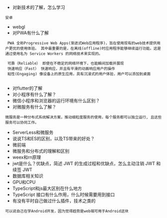 
- 对新技术的了解，怎么学习

``` 
安卓

```
- webgl
- 对PWA有什么了解

``` 
 PWA 全称Progressive Web Apps(渐进式Web应用程序)，旨在使用现有的web技术提供用户更优的使用体验。 其中最重要的是，在离线(offline)时应用程序能够继续运行功能。这是通过使用名为 Service Workers 的网络技术来实现的。
 
 可靠（Reliable） 即使在不稳定的网络环境下，也能瞬间加载并展现
 快速响应（Fast） 快速响应，并且有平滑的动画响应用户的操作
 粘性(Engaging) 像设备上的原生应用，具有沉浸式的用户体验，用户可以添加到桌面
 
```
- 对flutter的了解
- 对小程序有什么了解？
- 微信小程序和浏览器的运行环境有什么区别？
- 对微服务有什么了解？
``` 
微服务是一种分布式系统解决方案，推动细粒度服务的使用，每个服务都可以独立运行, 且这些服务可以协同工作。

```
- ServerLess和微服务
- 说说TS和ES的区别，以及TS带来的好处？
- 微前端
- 微服务和分布式的理解和区别
- weex和rn原理
- jwt是什么？优缺点，简述 JWT 的生成过程和优缺点，怎么主动注销 JWT 和续签 JWT
- 数据库相关知识
- GPU和CPU
- TypeScript和js最大区别在什么地方
- TypeScript 接口有什么作用，什么时候需要用到接口
- 有没有平时自己做过什么插件，技术之类的
```
可以说自己在学Android开发，因为觉得趋势是web端可用于Android这块

```
